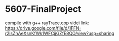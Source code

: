 # 5607-FinalProject
compile with g++ rayTrace.cpp
videi link: https://drive.google.com/file/d/1FFN-r2isZhAeXsnKfWk1WFCjjGZfE8QO/view?usp=sharing
